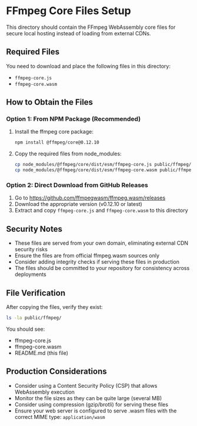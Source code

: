 # FFmpeg Core Files Setup

This directory should contain the FFmpeg WebAssembly core files for secure local hosting instead of loading from external CDNs.

## Required Files

You need to download and place the following files in this directory:

- `ffmpeg-core.js`
- `ffmpeg-core.wasm`

## How to Obtain the Files

### Option 1: From NPM Package (Recommended)

1. Install the ffmpeg core package:
   ```bash
   npm install @ffmpeg/core@0.12.10
   ```

2. Copy the required files from node_modules:
   ```bash
   cp node_modules/@ffmpeg/core/dist/esm/ffmpeg-core.js public/ffmpeg/
   cp node_modules/@ffmpeg/core/dist/esm/ffmpeg-core.wasm public/ffmpeg/
   ```

### Option 2: Direct Download from GitHub Releases

1. Go to https://github.com/ffmpegwasm/ffmpeg.wasm/releases
2. Download the appropriate version (v0.12.10 or latest)
3. Extract and copy `ffmpeg-core.js` and `ffmpeg-core.wasm` to this directory

## Security Notes

- These files are served from your own domain, eliminating external CDN security risks
- Ensure the files are from official ffmpeg.wasm sources only
- Consider adding integrity checks if serving these files in production
- The files should be committed to your repository for consistency across deployments

## File Verification

After copying the files, verify they exist:
```bash
ls -la public/ffmpeg/
```

You should see:
- ffmpeg-core.js
- ffmpeg-core.wasm
- README.md (this file)

## Production Considerations

- Consider using a Content Security Policy (CSP) that allows WebAssembly execution
- Monitor the file sizes as they can be quite large (several MB)
- Consider using compression (gzip/brotli) for serving these files
- Ensure your web server is configured to serve .wasm files with the correct MIME type: `application/wasm` 